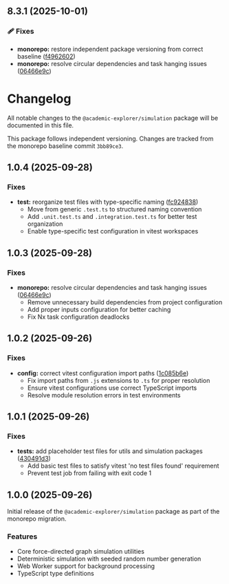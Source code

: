 ## 8.3.1 (2025-10-01)

### 🩹 Fixes

- **monorepo:** restore independent package versioning from correct baseline ([f4962602](https://github.com/Mearman/Academic-Explorer/commit/f4962602))
- **monorepo:** resolve circular dependencies and task hanging issues ([06466e9c](https://github.com/Mearman/Academic-Explorer/commit/06466e9c))

# Changelog

All notable changes to the `@academic-explorer/simulation` package will be documented in this file.

This package follows independent versioning. Changes are tracked from the monorepo baseline commit `3bb89ce3`.

## 1.0.4 (2025-09-28)

### Fixes

- **test:** reorganize test files with type-specific naming ([fc924838](https://github.com/Mearman/Academic-Explorer/commit/fc924838))
  - Move from generic `.test.ts` to structured naming convention
  - Add `.unit.test.ts` and `.integration.test.ts` for better test organization
  - Enable type-specific test configuration in vitest workspaces

## 1.0.3 (2025-09-28)

### Fixes

- **monorepo:** resolve circular dependencies and task hanging issues ([06466e9c](https://github.com/Mearman/Academic-Explorer/commit/06466e9c))
  - Remove unnecessary build dependencies from project configuration
  - Add proper inputs configuration for better caching
  - Fix Nx task configuration deadlocks

## 1.0.2 (2025-09-26)

### Fixes

- **config:** correct vitest configuration import paths ([1c085b6e](https://github.com/Mearman/Academic-Explorer/commit/1c085b6e))
  - Fix import paths from `.js` extensions to `.ts` for proper resolution
  - Ensure vitest configurations use correct TypeScript imports
  - Resolve module resolution errors in test environments

## 1.0.1 (2025-09-26)

### Fixes

- **tests:** add placeholder test files for utils and simulation packages ([430491d3](https://github.com/Mearman/Academic-Explorer/commit/430491d3))
  - Add basic test files to satisfy vitest 'no test files found' requirement
  - Prevent test job from failing with exit code 1

## 1.0.0 (2025-09-26)

Initial release of the `@academic-explorer/simulation` package as part of the monorepo migration.

### Features

- Core force-directed graph simulation utilities
- Deterministic simulation with seeded random number generation
- Web Worker support for background processing
- TypeScript type definitions